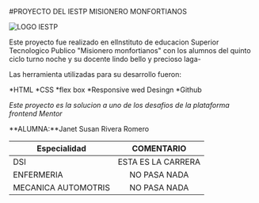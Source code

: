 #PROYECTO DEL IESTP MISIONERO MONFORTIANOS

 ![LOGO IESTP](https://iestpmonfortianos.jedu.pe/logo_uni)


Este proyecto fue realizado en elInstituto de educacion Superior Tecnologico Publico "Misionero monfortianos" con los alumnos del quinto ciclo turno noche y su docente lindo bello y precioso laga-

Las herramienta utilizadas para su desarrollo  fueron:

*HTML
*CSS
*flex box
*Responsive wed Desingn
*Github

_Este proyecto es la solucion a uno de los desafios de la plataforma frontend Mentor_


**ALUMNA:**Janet Susan Rivera Romero


| Especialidad  | COMENTARIO |
| ------------- |:-------------:|
| DSI      | ESTA ES LA CARRERA     |
| ENFERMERIA      | NO PASA NADA   |
| MECANICA AUTOMOTRIS      | NO PASA NADA    |

